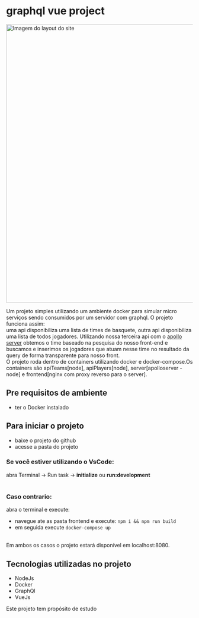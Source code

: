 # graphql vue project

<img width="750" alt="Imagem do layout do site" src="https://github.com/BrunoCasotto/graphql_vue_project/blob/master/Captura%20de%20Tela%202019-11-13%20a%CC%80s%2012.08.54.png">


Um projeto simples utilizando um ambiente docker para simular micro serviços sendo consumidos por um servidor com graphql. O projeto funciona assim:<br> uma api disponibiliza uma lista de times de basquete, outra api disponibiliza uma lista de todos jogadores. Utilizando nossa terceira api com o [apollo server](https://github.com/apollographql/apollo-server) obtemos o time baseado na pesquisa do nosso front-end e buscamos e inserimos os jogadores  que atuam nesse time no resultado da query de forma transparente para nosso front.<br>
O projeto roda dentro de containers utilizando docker e docker-compose.Os containers são apiTeams[node], apiPlayers[node], server[apolloserver - node] e frontend[nginx com proxy reverso para o server].

## Pre requisitos de ambiente
 - ter o Docker instalado

## Para iniciar o projeto
- baixe o projeto do github
- acesse a pasta do projeto <br>
 ### Se você estiver utilizando o VsCode:<br>
 abra Terminal -> Run task -> <b>initialize</b> ou <b>run:development</b></br></br>

 ### Caso contrario:<br>
 abra o terminal e execute:</br>
* navegue ate as pasta frontend e execute: ```npm i && npm run build```<br>
* em seguida execute ```docker-compose up```<br><br>

Em ambos os casos o projeto estará disponível em localhost:8080.

## Tecnologias utilizadas no projeto
* NodeJs
* Docker
* GraphQl
* VueJs

<p>Este projeto tem propósito de estudo</p>
